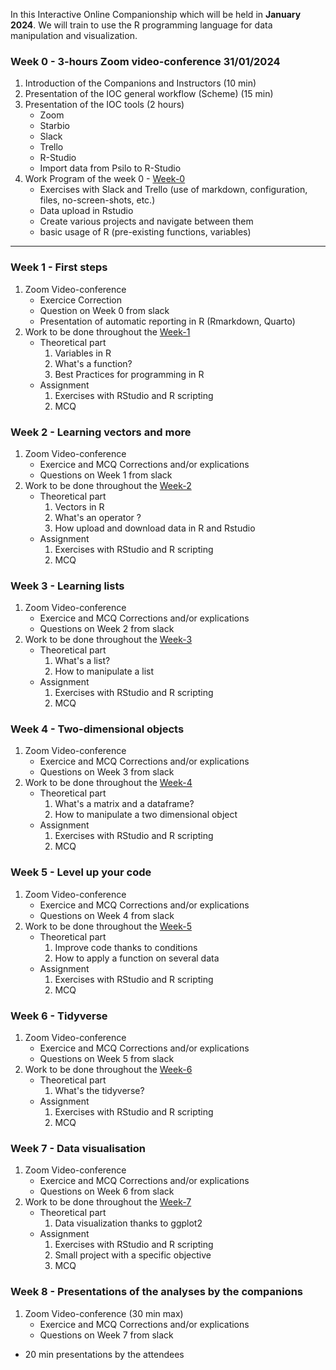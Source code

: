 In this Interactive Online Companionship which will be held in **January 2024**.
We will train to use the R programming language for data manipulation and visualization.

<!-- The final schedule will be published at mid November -->

### Week 0 - **3-hours Zoom video-conference** 31/01/2024
<!-- Faire un schedule sur google sheets -->

1. Introduction of the Companions and Instructors (10 min)
2. Presentation of the IOC general workflow (Scheme) (15 min)
3. Presentation of the IOC tools (2 hours)
    - Zoom
    - Starbio
    - Slack
    - Trello
    - R-Studio 
    - Import data from Psilo to R-Studio
4. Work Program of the week 0 - [Week-0](./01_IOC_R_week_00.md)
    - Exercises with Slack and Trello (use of markdown, configuration, files, no-screen-shots, etc.)
    - Data upload in Rstudio
    - Create various projects and navigate between them
    - basic usage of R (pre-existing functions, variables)

----
### Week 1 - **First steps**
1. Zoom Video-conference
    - Exercice Correction
    - Question on Week 0 from slack
    - Presentation of automatic reporting in R (Rmarkdown, Quarto)
2. Work to be done throughout the [Week-1](./02_IOC_R_week_01.md)
    - Theoretical part
        1. Variables in R
        2. What's a function?
        3. Best Practices for programming in R
    - Assignment
        1. Exercises with RStudio and R scripting
        2. MCQ

### Week 2 - **Learning vectors and more**
1. Zoom Video-conference
    - Exercice and MCQ Corrections and/or explications
    - Questions on Week 1 from slack
2. Work to be done throughout the [Week-2](./03_IOC_R_week_02.md)
    - Theoretical part
        1. Vectors in R
        2. What's an operator ?
        3. How upload and download data in R and Rstudio
    - Assignment
        1. Exercises with RStudio and R scripting
        2. MCQ

### Week 3 - **Learning lists**
1. Zoom Video-conference
    - Exercice and MCQ Corrections and/or explications
    - Questions on Week 2 from slack
2. Work to be done throughout the [Week-3](./04_IOC_R_week_03.md)
    - Theoretical part
        1. What's a list?
        2. How to manipulate a list
    - Assignment
        1. Exercises with RStudio and R scripting
        2. MCQ

### Week 4 - **Two-dimensional objects**
1. Zoom Video-conference
    - Exercice and MCQ Corrections and/or explications
    - Questions on Week 3 from slack
2. Work to be done throughout the [Week-4](./05_IOC_R_week_04.md)
    - Theoretical part
        1. What's a matrix and a dataframe?
        2. How to manipulate a two dimensional object
    - Assignment
        1. Exercises with RStudio and R scripting
        2. MCQ

### Week 5 - **Level up your code**
1. Zoom Video-conference
    - Exercice and MCQ Corrections and/or explications
    - Questions on Week 4 from slack
2. Work to be done throughout the [Week-5](./06_IOC_R_week_05.md)
    - Theoretical part
        1. Improve code thanks to conditions
        2. How to apply a function on several data
    - Assignment
        1. Exercises with RStudio and R scripting
        2. MCQ

### Week 6 - **Tidyverse**
1. Zoom Video-conference
    - Exercice and MCQ Corrections and/or explications
    - Questions on Week 5 from slack
2. Work to be done throughout the [Week-6](./07_IOC_R_week_06.md)
    - Theoretical part
        1. What's the tidyverse?
    - Assignment
        1. Exercises with RStudio and R scripting
        2. MCQ

### Week 7 - **Data visualisation**
1. Zoom Video-conference
    - Exercice and MCQ Corrections and/or explications
    - Questions on Week 6 from slack
2. Work to be done throughout the [Week-7](./08_IOC_R_week_07.md)
    - Theoretical part
        1. Data visualization thanks to ggplot2
    - Assignment
        1. Exercises with RStudio and R scripting
        2. Small project with a specific objective
        3. MCQ


### Week 8 - **Presentations of the analyses by the companions**
1. Zoom Video-conference (30 min max)
   - Exercice and MCQ Corrections and/or explications
   - Questions on Week 7 from slack
- 20 min presentations by the attendees
